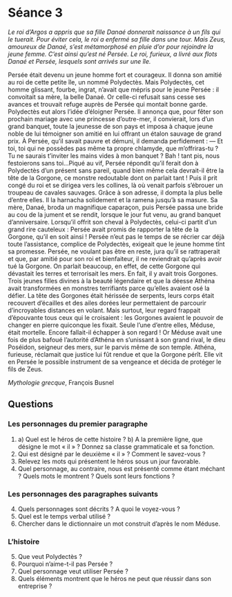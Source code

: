 # Séance 3
 
​*Le roi d’Argos a appris que sa fille Danaé donnerait naissance  à un fils qui le tuerait. Pour éviter cela, le roi a enfermé sa fille dans une tour. Mais Zeus, amoureux de Danaé, s’est métamorphosé en pluie d’or pour rejoindre la jeune femme. C’est ainsi qu’est né Persée. Le roi, furieux, a livré aux flots Danaé et Persée, lesquels sont arrivés sur une île.*
 
​Persée était devenu un jeune homme fort et courageux. Il donna son amitié au roi de cette petite île, un nommé Polydectès. Mais Polydectès, cet homme glissant, fourbe, ingrat, n’avait que mépris pour le jeune Persée : il convoitait sa mère, la belle Danaé. Or celle-ci refusait sans cesse ses avances et trouvait refuge auprès de Persée qui montait bonne garde.
​Polydectès eut alors l’idée d’éloigner Persée. Il annonça que,  pour fêter son prochain mariage avec une princesse d’outre-mer, il convierait, lors d’un grand banquet, toute la jeunesse de son pays et imposa à chaque jeune noble de lui témoigner son amitié en lui offrant un étalon sauvage de grand prix. À Persée, qu’il savait pauvre et démuni, il demanda perfidement :
​— Et toi, toi qui ne possèdes pas même ta propre chlamyde, que m’offriras-tu ? Tu ne saurais t’inviter les mains vides à mon banquet ? Bah ! tant pis, nous festoierons sans toi…
​Piqué au vif, Persée répondit qu’il ferait don à Polydectès d’un présent sans pareil, quand bien même cela devrait-il être la tête de la Gorgone, ce monstre redoutable dont on parlait tant ! Puis il prit congé du roi et se dirigea vers les collines, là où venait parfois s’ébrouer un troupeau de cavales sauvages. Grâce à son adresse, il dompta la plus belle d’entre elles. Il la harnacha solidement et la ramena jusqu’à sa masure. Sa mère, Danaé, broda un magnifique caparaçon, puis Persée passa une bride au cou de la jument et se rendit, lorsque le jour fut venu, au grand banquet d’anniversaire.
​Lorsqu’il offrit son cheval à Polydectès, celui-ci partit d’un grand rire cauteleux : Persée avait promis de rapporter la tête de la Gorgone, qu’il en soit ainsi !
​Persée n’eut pas le temps de se récrier car déjà toute l’assistance, complice de Polydectès, exigeait que le jeune homme tînt sa promesse. Persée, ne voulant pas être en reste, jura qu’il se rattraperait et que, par amitié pour son roi et bienfaiteur, il ne reviendrait qu’après avoir tué la Gorgone.
​On parlait beaucoup, en effet, de cette Gorgone qui dévastait les terres et terrorisait les mers. En fait, il y avait trois Gorgones. Trois jeunes filles divines à la beauté légendaire et que la déesse Athéna avait transformées en monstres terrifiants parce qu’elles avaient osé la défier. La tête des Gorgones était hérissée de serpents, leurs corps était recouvert d’écailles et des ailes dorées leur permettaient de parcourir d’incroyables distances en volant. Mais surtout, leur regard frappait d’épouvante tous ceux qui le croisaient : les Gorgones avaient le pouvoir de changer en pierre quiconque les fixait.
​Seule l’une d’entre elles, Méduse, était mortelle. Encore fallait-il échapper à son regard !
​Or Méduse avait une fois de plus bafoué l’autorité d’Athéna en s’unissant à son grand rival, le dieu Poséidon, seigneur des mers, sur le parvis même de son temple. Athéna, furieuse, réclamait que justice lui fût rendue et que la Gorgone pérît. Elle vit en Persée le possible instrument de sa vengeance et décida de protéger le fils de Zeus.
 
​​*Mythologie grecque*, François Busnel
 
## Questions
 
### Les personnages du premier paragraphe
 
1. a) Quel est le héros de cette histoire ?
   b) A la première ligne, que désigne le mot « il » ? Donnez sa classe grammaticale et sa fonction.
2. Qui est désigné par le deuxième « il » ? Comment le savez-vous ?
3. Relevez les mots qui présentent le héros sous un jour favorable.
4. Quel personnage, au contraire, nous est présenté comme étant méchant ? Quels mots le montrent ? Quels sont leurs fonctions ?
 
### Les personnages des paragraphes suivants
 
4. Quels personnages sont décrits ? A quoi le voyez-vous ?
5. Quel est le temps verbal utilisé ?
6. Chercher dans le dictionnaire un mot construit d’après le nom Méduse.
 
### L’histoire
 
5. Que veut Polydectès ?
6. Pourquoi n’aime-t-il pas Persée ?
7. Quel personnage veut utiliser Persée ?
8. Quels éléments montrent que le héros ne peut que réussir dans son entreprise ?